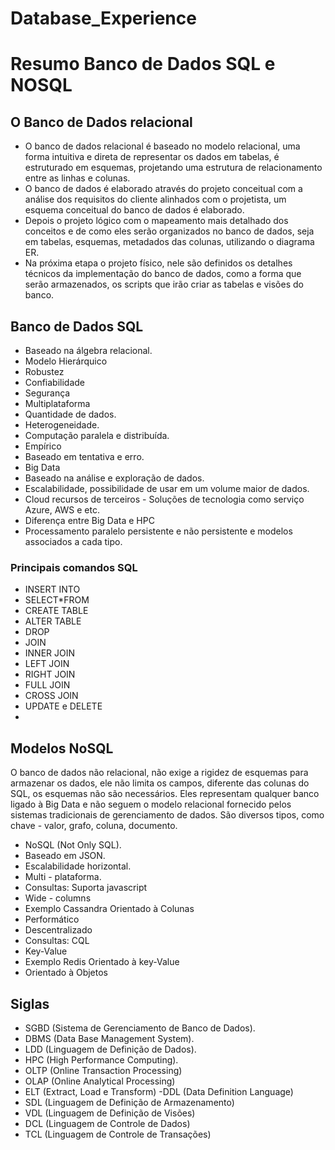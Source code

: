 # Database_Experience
# Resumo Banco de Dados SQL e NOSQL
## O Banco de Dados relacional
- O banco de dados relacional é baseado no modelo relacional, uma forma intuitiva e direta de representar os dados em tabelas, é estruturado em esquemas, projetando uma estrutura de relacionamento entre as linhas e colunas.
- O banco de dados é elaborado através do projeto conceitual com a análise dos requisitos do cliente alinhados com o projetista, um esquema conceitual do banco de dados é elaborado.
- Depois o projeto lógico com o mapeamento mais detalhado dos conceitos e de como eles serão organizados no banco de dados, seja em tabelas, esquemas, metadados das colunas, utilizando o diagrama ER.
- Na próxima etapa o projeto físico, nele são definidos os detalhes técnicos da implementação do banco de dados, como a forma que serão armazenados, os scripts que irão criar as tabelas e visões do banco.
## Banco de Dados SQL
- Baseado na álgebra relacional.
- Modelo Hierárquico
- Robustez
- Confiabilidade
- Segurança
- Multiplataforma
- Quantidade de dados.
- Heterogeneidade.
- Computação paralela e distribuída.
- Empírico
- Baseado em tentativa e erro.
- Big Data
- Baseado na análise e exploração de dados.
- Escalabilidade, possibilidade de usar em um volume maior de dados.
- Cloud recursos de terceiros - Soluções de tecnologia como serviço Azure, AWS e etc.
- Diferença entre Big Data e HPC
- Processamento paralelo persistente e não persistente e modelos associados a cada tipo.
### Principais comandos SQL
- INSERT INTO
- SELECT*FROM
- CREATE TABLE
- ALTER TABLE
- DROP
- JOIN
- INNER JOIN
- LEFT JOIN
- RIGHT JOIN
- FULL JOIN
- CROSS JOIN
- UPDATE e DELETE
- 
## Modelos NoSQL
O banco de dados não relacional, não exige a rigidez de esquemas para armazenar os dados, ele não limita os campos, diferente das colunas do SQL, os esquemas não são necessários. Eles representam qualquer banco ligado à Big Data e não seguem o modelo relacional fornecido pelos sistemas tradicionais de gerenciamento de dados. São diversos tipos, como chave - valor, grafo, coluna, documento.
- NoSQL (Not Only SQL).
- Baseado em JSON.
- Escalabilidade horizontal.
- Multi - plataforma.
- Consultas: Suporta javascript
- Wide - columns
- Exemplo Cassandra Orientado à Colunas
- Performático
- Descentralizado
- Consultas: CQL
- Key-Value
- Exemplo Redis Orientado à key-Value
- Orientado à Objetos
## Siglas
- SGBD (Sistema de Gerenciamento de Banco de Dados).
- DBMS (Data Base Management System).
- LDD (Linguagem de Definição de Dados).
- HPC (High Performance Computing).
- OLTP (Online Transaction Processing)
- OLAP (Online Analytical Processing)
- ELT (Extract, Load e Transform)
-DDL (Data Definition Language)
- SDL (Linguagem de Definição de Armazenamento)
- VDL (Linguagem de Definição de Visões)
- DCL (Linguagem de Controle de Dados)
- TCL (Linguagem de Controle de Transações)
